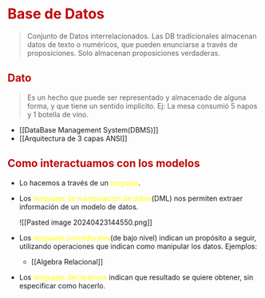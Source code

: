 # <span style="color:#c00000">Base de Datos</span>

> Conjunto de Datos interrelacionados.
> Las DB tradicionales almacenan datos de texto o numéricos, que pueden enunciarse a través de proposiciones. Solo almacenan proposiciones verdaderas.

## <span style="color:#c00000">Dato</span>

> Es un hecho que puede ser representado y almacenado de alguna forma, y que tiene un sentido implícito. 
> Ej: La mesa consumió 5 napos y 1 botella de vino.

- [[DataBase Management System(DBMS)]] 
- [[Arquitectura de 3 capas ANSI]]

## <span style="color:#c00000">Como interactuamos con los modelos</span>
- Lo hacemos a través de un <span style="color:#ffff00">lenguaje</span>.
- Los <span style="color:#ffff00">lenguajes de manipulacion de datos</span>(DML) nos permiten extraer información de un modelo de datos.

	![[Pasted image 20240423144550.png]]
	
- Los <span style="color:#ffff00">lenguajes procedurales</span>(de bajo nivel) indican un propósito a seguir, utilizando operaciones que indican como manipular los datos. Ejemplos:
	- [[Algebra Relacional]]
- Los <span style="color:#ffff00">lenguajes declarativos</span> indican que resultado se quiere obtener, sin especificar como hacerlo.

